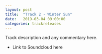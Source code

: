 ```yaml
---
layout: post
title:  "Track 2 - Winter Sun"
date:   2019-03-04 09:00:00
categories: trackreleases
---
```


Track description and any commentary here.

- Link to Soundcloud here
